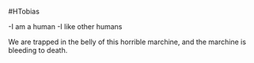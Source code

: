 #HTobias

-I am a human
-I like other humans

We are trapped in the belly of this horrible marchine, and the marchine is bleeding to death.